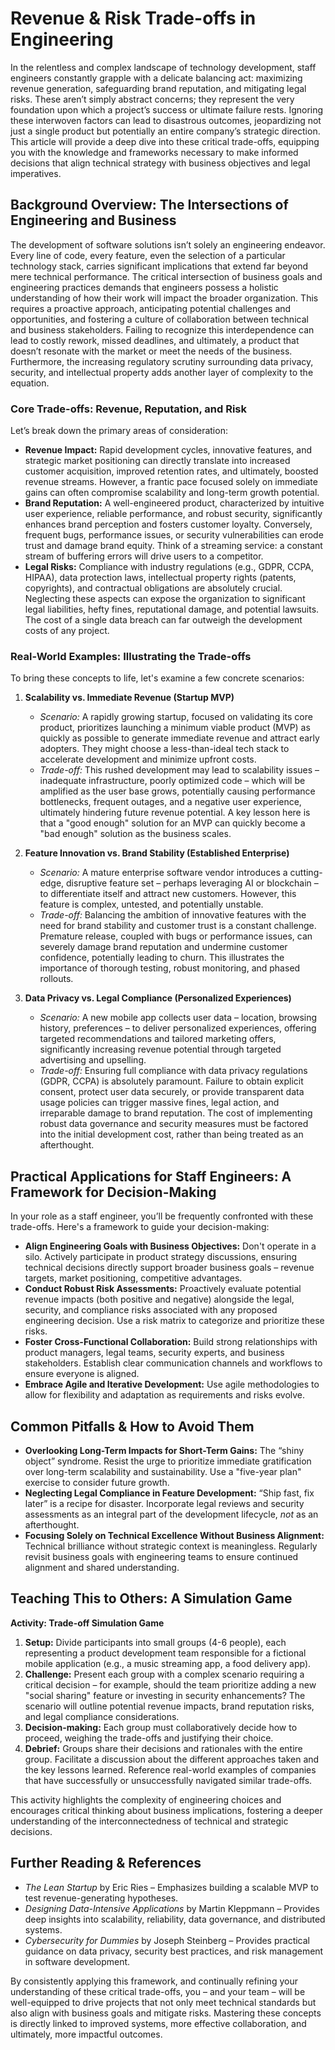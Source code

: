# Revenue & Risk Trade-offs in Engineering

In the relentless and complex landscape of technology development, staff engineers constantly grapple with a delicate balancing act: maximizing revenue generation, safeguarding brand reputation, and mitigating legal risks. These aren’t simply abstract concerns; they represent the very foundation upon which a project’s success or ultimate failure rests. Ignoring these interwoven factors can lead to disastrous outcomes, jeopardizing not just a single product but potentially an entire company’s strategic direction. This article will provide a deep dive into these critical trade-offs, equipping you with the knowledge and frameworks necessary to make informed decisions that align technical strategy with business objectives and legal imperatives.

## Background Overview: The Intersections of Engineering and Business

The development of software solutions isn’t solely an engineering endeavor. Every line of code, every feature, even the selection of a particular technology stack, carries significant implications that extend far beyond mere technical performance. The critical intersection of business goals and engineering practices demands that engineers possess a holistic understanding of how their work will impact the broader organization. This requires a proactive approach, anticipating potential challenges and opportunities, and fostering a culture of collaboration between technical and business stakeholders. Failing to recognize this interdependence can lead to costly rework, missed deadlines, and ultimately, a product that doesn’t resonate with the market or meet the needs of the business. Furthermore, the increasing regulatory scrutiny surrounding data privacy, security, and intellectual property adds another layer of complexity to the equation.

### Core Trade-offs: Revenue, Reputation, and Risk

Let’s break down the primary areas of consideration:

- **Revenue Impact:** Rapid development cycles, innovative features, and strategic market positioning can directly translate into increased customer acquisition, improved retention rates, and ultimately, boosted revenue streams. However, a frantic pace focused solely on immediate gains can often compromise scalability and long-term growth potential.
- **Brand Reputation:** A well-engineered product, characterized by intuitive user experience, reliable performance, and robust security, significantly enhances brand perception and fosters customer loyalty. Conversely, frequent bugs, performance issues, or security vulnerabilities can erode trust and damage brand equity. Think of a streaming service: a constant stream of buffering errors will drive users to a competitor.
- **Legal Risks:** Compliance with industry regulations (e.g., GDPR, CCPA, HIPAA), data protection laws, intellectual property rights (patents, copyrights), and contractual obligations are absolutely crucial. Neglecting these aspects can expose the organization to significant legal liabilities, hefty fines, reputational damage, and potential lawsuits. The cost of a single data breach can far outweigh the development costs of any project.

### Real-World Examples: Illustrating the Trade-offs

To bring these concepts to life, let's examine a few concrete scenarios:

1.  **Scalability vs. Immediate Revenue (Startup MVP)**

    - _Scenario:_ A rapidly growing startup, focused on validating its core product, prioritizes launching a minimum viable product (MVP) as quickly as possible to generate immediate revenue and attract early adopters. They might choose a less-than-ideal tech stack to accelerate development and minimize upfront costs.
    - _Trade-off:_ This rushed development may lead to scalability issues – inadequate infrastructure, poorly optimized code – which will be amplified as the user base grows, potentially causing performance bottlenecks, frequent outages, and a negative user experience, ultimately hindering future revenue potential. A key lesson here is that a "good enough" solution for an MVP can quickly become a "bad enough" solution as the business scales.

2.  **Feature Innovation vs. Brand Stability (Established Enterprise)**

    - _Scenario:_ A mature enterprise software vendor introduces a cutting-edge, disruptive feature set – perhaps leveraging AI or blockchain – to differentiate itself and attract new customers. However, this feature is complex, untested, and potentially unstable.
    - _Trade-off:_ Balancing the ambition of innovative features with the need for brand stability and customer trust is a constant challenge. Premature release, coupled with bugs or performance issues, can severely damage brand reputation and undermine customer confidence, potentially leading to churn. This illustrates the importance of thorough testing, robust monitoring, and phased rollouts.

3.  **Data Privacy vs. Legal Compliance (Personalized Experiences)**
    - _Scenario:_ A new mobile app collects user data – location, browsing history, preferences – to deliver personalized experiences, offering targeted recommendations and tailored marketing offers, significantly increasing revenue potential through targeted advertising and upselling.
    - _Trade-off:_ Ensuring full compliance with data privacy regulations (GDPR, CCPA) is absolutely paramount. Failure to obtain explicit consent, protect user data securely, or provide transparent data usage policies can trigger massive fines, legal action, and irreparable damage to brand reputation. The cost of implementing robust data governance and security measures must be factored into the initial development cost, rather than being treated as an afterthought.

## Practical Applications for Staff Engineers: A Framework for Decision-Making

In your role as a staff engineer, you’ll be frequently confronted with these trade-offs. Here's a framework to guide your decision-making:

- **Align Engineering Goals with Business Objectives:** Don't operate in a silo. Actively participate in product strategy discussions, ensuring technical decisions directly support broader business goals – revenue targets, market positioning, competitive advantages.
- **Conduct Robust Risk Assessments:** Proactively evaluate potential revenue impacts (both positive and negative) alongside the legal, security, and compliance risks associated with any proposed engineering decision. Use a risk matrix to categorize and prioritize these risks.
- **Foster Cross-Functional Collaboration:** Build strong relationships with product managers, legal teams, security experts, and business stakeholders. Establish clear communication channels and workflows to ensure everyone is aligned.
- **Embrace Agile and Iterative Development:** Use agile methodologies to allow for flexibility and adaptation as requirements and risks evolve.

## Common Pitfalls & How to Avoid Them

- **Overlooking Long-Term Impacts for Short-Term Gains:** The “shiny object” syndrome. Resist the urge to prioritize immediate gratification over long-term scalability and sustainability. Use a "five-year plan" exercise to consider future growth.
- **Neglecting Legal Compliance in Feature Development:** “Ship fast, fix later” is a recipe for disaster. Incorporate legal reviews and security assessments as an integral part of the development lifecycle, _not_ as an afterthought.
- **Focusing Solely on Technical Excellence Without Business Alignment:** Technical brilliance without strategic context is meaningless. Regularly revisit business goals with engineering teams to ensure continued alignment and shared understanding.

## Teaching This to Others: A Simulation Game

**Activity: Trade-off Simulation Game**

1.  **Setup:** Divide participants into small groups (4-6 people), each representing a product development team responsible for a fictional mobile application (e.g., a music streaming app, a food delivery app).
2.  **Challenge:** Present each group with a complex scenario requiring a critical decision – for example, should the team prioritize adding a new "social sharing" feature or investing in security enhancements? The scenario will outline potential revenue impacts, brand reputation risks, and legal compliance considerations.
3.  **Decision-making:** Each group must collaboratively decide how to proceed, weighing the trade-offs and justifying their choice.
4.  **Debrief:** Groups share their decisions and rationales with the entire group. Facilitate a discussion about the different approaches taken and the key lessons learned. Reference real-world examples of companies that have successfully or unsuccessfully navigated similar trade-offs.

This activity highlights the complexity of engineering choices and encourages critical thinking about business implications, fostering a deeper understanding of the interconnectedness of technical and strategic decisions.

## Further Reading & References

- _The Lean Startup_ by Eric Ries – Emphasizes building a scalable MVP to test revenue-generating hypotheses.
- _Designing Data-Intensive Applications_ by Martin Kleppmann – Provides deep insights into scalability, reliability, data governance, and distributed systems.
- _Cybersecurity for Dummies_ by Joseph Steinberg – Provides practical guidance on data privacy, security best practices, and risk management in software development.

By consistently applying this framework, and continually refining your understanding of these critical trade-offs, you – and your team – will be well-equipped to drive projects that not only meet technical standards but also align with business goals and mitigate risks. Mastering these concepts is directly linked to improved systems, more effective collaboration, and ultimately, more impactful outcomes.

```

```
